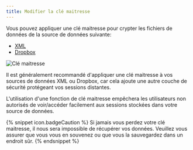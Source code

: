 ```yaml
---
title: Modifier la clé maitresse
---
```

Vous pouvez appliquer une clé maitresse pour crypter les fichiers de données de la source de données suivante: 

* [XML](/fr/rdm/mac/data-sources/data-sources-types/xml/) 
* [Dropbox](/fr/rdm/mac/data-sources/data-sources-types/dropbox/) 

![Clé maitresse](https://webdevolutions.azureedge.net/docs/fr/rdm/mac/clip0243.png) 

Il est généralement recommandé d'appliquer une clé maitresse à vos sources de données XML ou Dropbox, car cela ajoute une autre couche de sécurité protégeant vos sessions distantes.  

L'utilisation d'une fonction de clé maitresse empêchera les utilisateurs non autorisés de voir/accéder facilement aux sessions stockées dans votre source de données.  

{% snippet icon.badgeCaution %} 
Si jamais vous perdez votre clé maitresse, il nous sera impossible de récupérer vos données. Veuillez vous assurer que vous vous en souvenez ou que vous la sauvegardez dans un endroit sûr. 
{% endsnippet %}
 

